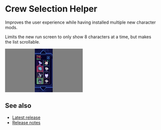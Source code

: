 # Crew Selection Helper

Improves the user experience while having installed multiple new character mods.

Limits the new run screen to only show 8 characters at a time, but makes the list scrollable.

[![Crew selection screenshot](images/crew-selection-thumb.png)](images/crew-selection.png)

## See also
* [Latest release](https://github.com/Shockah/Cobalt-Core-Mods/releases/tag/release%2Fcrew-selection-helper-1.0.0)
* [Release notes](release-notes.md)